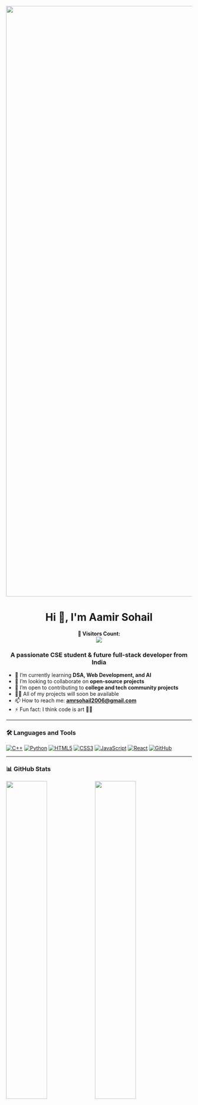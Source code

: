 <p align="center">
  <img src="https://images-wixmp-ed30a86b8c4ca887773594c2.wixmp.com/f/c83c004e-1370-4756-88e5-4071de797088/dgdq8br-09cc7ad6-a021-47a5-b0e0-917b12b0f7a7.gif?token=eyJ0eXAiOiJKV1QiLCJhbGciOiJIUzI1NiJ9.eyJzdWIiOiJ1cm46YXBwOjdlMGQxODg5ODIyNjQzNzNhNWYwZDQxNWVhMGQyNmUwIiwiaXNzIjoidXJuOmFwcDo3ZTBkMTg4OTgyMjY0MzczYTVmMGQ0MTVlYTBkMjZlMCIsIm9iaiI6W1t7InBhdGgiOiJcL2ZcL2M4M2MwMDRlLTEzNzAtNDc1Ni04OGU1LTQwNzFkZTc5NzA4OFwvZGdkcThici0wOWNjN2FkNi1hMDIxLTQ3YTUtYjBlMC05MTdiMTJiMGY3YTcuZ2lmIn1dXSwiYXVkIjpbInVybjpzZXJ2aWNlOmZpbGUuZG93bmxvYWQiXX0.tqRMtE-b2QiI2nnefNxSDMJvZCcYqFmq2ccg_Xfzqb8" width="1600" alt="Pixel Developer Banner"/>
</p>

<h1 align="center">Hi 👋, I'm Aamir Sohail</h1>


<p align="center"> 
  <strong>🚀 Visitors Count:</strong><br>
  <img src="https://profile-counter.glitch.me/SohailAamir06/count.svg" />
</p>


<h3 align="center">A passionate CSE student & future full-stack developer from India</h3>






- 🌱 I’m currently learning **DSA, Web Development, and AI**  
- 👯 I’m looking to collaborate on **open-source projects**  
- 🤝 I’m open to contributing to **college and tech community projects**  
- 👨‍💻 All of my projects will soon be available  
- 📫 How to reach me: **amrsohail2006@gmail.com**  
- ⚡ Fun fact: I think code is art 🧠🎨  

---

### 🛠️ Languages and Tools
<p align="left">
  <a href="https://isocpp.org/" target="_blank"><img src="https://img.shields.io/badge/-C++-00599C?style=flat-square&logo=c%2B%2B&logoColor=white" alt="C++" /></a>
  <a href="https://www.python.org/" target="_blank"><img src="https://img.shields.io/badge/-Python-3776AB?style=flat-square&logo=python&logoColor=white" alt="Python" /></a>
  <a href="https://developer.mozilla.org/en-US/docs/Web/HTML" target="_blank"><img src="https://img.shields.io/badge/-HTML5-E34F26?style=flat-square&logo=html5&logoColor=white" alt="HTML5" /></a>
  <a href="https://developer.mozilla.org/en-US/docs/Web/CSS" target="_blank"><img src="https://img.shields.io/badge/-CSS3-1572B6?style=flat-square&logo=css3" alt="CSS3" /></a>
  <a href="https://developer.mozilla.org/en-US/docs/Web/JavaScript" target="_blank"><img src="https://img.shields.io/badge/-JavaScript-F7DF1E?style=flat-square&logo=javascript&logoColor=black" alt="JavaScript" /></a>
  <a href="https://reactjs.org/" target="_blank"><img src="https://img.shields.io/badge/-React-61DAFB?style=flat-square&logo=react" alt="React" /></a>
  <a href="https://github.com/" target="_blank"><img src="https://img.shields.io/badge/-GitHub-181717?style=flat-square&logo=github" alt="GitHub" /></a>
</p>

---

### 📊 GitHub Stats
<p align="left">
  <img src="https://github-readme-stats.vercel.app/api?username=SohailAamir06&show_icons=true&theme=radical" width="47%" />
  <img src="https://github-readme-streak-stats.herokuapp.com?user=SohailAamir06&theme=radical" width="47%" />
</p>
<p align="left">
  <img src="https://github-readme-stats.vercel.app/api/top-langs/?username=SohailAamir06&layout=compact&theme=radical" width="50%" />
</p>
